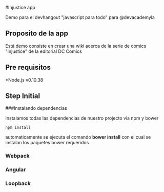 #Injustice app

Demo para el devhangout "javascript para todo" para @devacademyla

## Proposito de la app
Está demo consiste en crear una wiki acerca de la serie
de comics "Injustice" de la editorial DC Comics

## Pre requisitos
*Node.js v0.10.38

## Step Initial
###Instalando dependencias

Instalamos todas las dependencias de nuestro projecto
via npm y bower

    npm install

automaticamente se ejecuta el comando
**bower install**
con el cual se instalan los paquetes bower requeridos

### Webpack
### Angular
### Loopback
